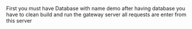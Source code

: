 First you must have Database with name demo
after having database you have to clean build and run the gateway server
all requests are enter from this server

